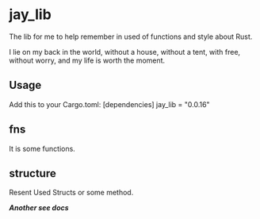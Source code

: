 # jay_lib
The lib for me to help remember in used of functions and style about Rust.

I lie on my back in the world, without a house, without a tent, with free, without worry, and my life is worth the moment.

## Usage
Add this to your Cargo.toml:
[dependencies]
jay_lib = "0.0.16"

## fns
It is some functions.

## structure
Resent Used Structs or some method.

***Another see docs***

